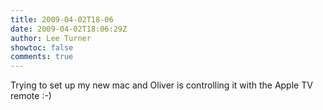 ```yaml
---
title: 2009-04-02T18-06
date: 2009-04-02T18:06:29Z
author: Lee Turner
showtoc: false
comments: true
---
```


Trying to set up my new mac and Oliver is controlling it with the Apple TV remote :-)

